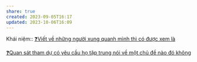 ```yaml
---
share: true
created: 2023-09-05T16:17
updated: 2023-10-06T16:09
---
```

Khái niệm:: 
[❓Viết về những người xung quanh mình thì có được xem là ](%E2%9D%93Vi%E1%BA%BFt%20v%E1%BB%81%20nh%E1%BB%AFng%20ng%C6%B0%E1%BB%9Di%20xung%20quanh%20m%C3%ACnh%20th%C3%AC%20c%C3%B3%20%C4%91%C6%B0%E1%BB%A3c%20xem%20l%C3%A0.md) 

[❓Quan sát tham dự có yêu cầu họ tập trung nói về một chủ đề nào đó không](../Quan%20s%C3%A1t%20tham%20d%E1%BB%B1/%E2%9D%93Quan%20s%C3%A1t%20tham%20d%E1%BB%B1%20c%C3%B3%20y%C3%AAu%20c%E1%BA%A7u%20h%E1%BB%8D%20t%E1%BA%ADp%20trung%20n%C3%B3i%20v%E1%BB%81%20m%E1%BB%99t%20ch%E1%BB%A7%20%C4%91%E1%BB%81%20n%C3%A0o%20%C4%91%C3%B3%20kh%C3%B4ng.md) 
